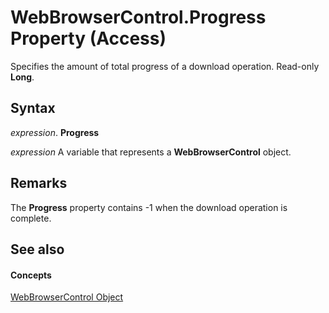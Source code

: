 
# WebBrowserControl.Progress Property (Access)

Specifies the amount of total progress of a download operation. Read-only  **Long**.


## Syntax

 _expression_. **Progress**

 _expression_ A variable that represents a **WebBrowserControl** object.


## Remarks

The  **Progress** property contains -1 when the download operation is complete.


## See also


#### Concepts


[WebBrowserControl Object](d7a2fc59-e373-ea64-e877-e18f23c491a0.md)
